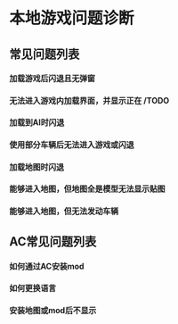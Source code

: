 # 本地游戏问题诊断



## 常见问题列表

#### 加载游戏后闪退且无弹窗

#### 无法进入游戏内加载界面，并显示正在 /TODO

#### 加载到AI时闪退

#### 使用部分车辆后无法进入游戏或闪退

#### 加载地图时闪退

#### 能够进入地图，但地图全是模型无法显示贴图

#### 能够进入地图，但无法发动车辆



## AC常见问题列表

#### 如何通过AC安装mod

#### 如何更换语言

#### 安装地图或mod后不显示

